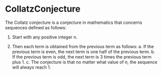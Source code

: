 # CollatzConjecture
The Collatz conjecture is a conjecture in mathematics that concerns sequences defined as follows: 

1. Start with any positive integer n. 

2. Then each term is obtained from the previous term as follows: 
  a. If the previous term is even, the next term is one half of the previous term. 
  b. If the previous term is odd, the next term is 3 times the previous term plus 1. 
  c. The conjecture is that no matter what value of n, the sequence will always reach 1.
